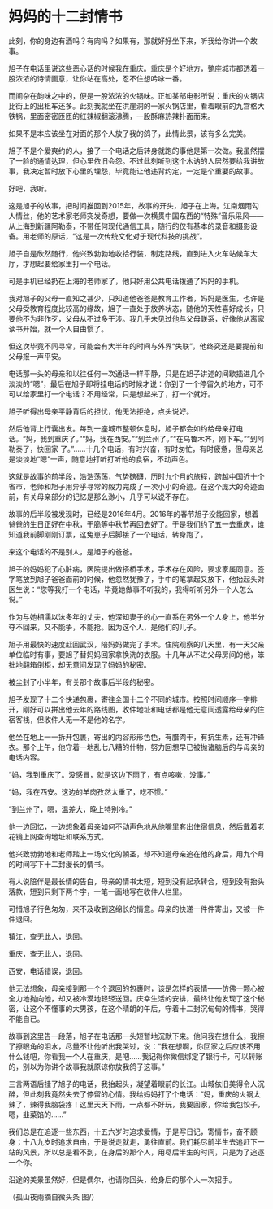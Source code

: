 # 妈妈的十二封情书

此刻，你的身边有酒吗？有肉吗？如果有，那就好好坐下来，听我给你讲一个故事。 

旭子在电话里说这些恶心话的时候我在重庆。重庆是个好地方，整座城市都透着一股浓浓的诗情画意，让你站在高处，忍不住想吟咏一番。 

而间杂在韵味之中的，便是一股浓浓的火锅味。正如某部电影所说：重庆的火锅店比街上的出租车还多。此刻我就坐在洪崖洞的一家火锅店里，看着眼前的九宫格大铁锅，里面密密匝匝的红辣椒翻滚沸腾，一股酥麻热辣扑面而来。 

如果不是本应该坐在对面的那个人放了我的鸽子，此情此景，该有多么完美。 

旭子不是个爱爽约的人，接了一个电话之后转身就跑的事他是第一次做。我虽然摆了一脸的通情达理，但心里依旧会怨。不过此刻听到这个木讷的人居然要给我讲故事，我决定暂时放下心里的埋怨，毕竟能让他违背约定，一定是个重要的故事。 

好吧，我听。 

这是旭子的故事，把时间推回到2015年，故事的开头，旭子在上海。江南烟雨勾人情丝，他的艺术家老师突发奇想，要做一次横贯中国东西的“特殊”音乐采风——从上海到新疆阿勒泰，不带任何现代通信工具，随行的仅有基本的录音和摄影设备。用老师的原话，“这是一次传统文化对于现代科技的挑战”。 

旭子自是欣然随行，他兴致勃勃地收拾行装，制定路线，直到进入火车站候车大厅，才想起要给家里打一个电话。 

可是手机已经扔在上海的老师家了，他只好用公共电话拨通了妈妈的手机。 

我对旭子的父母一直知之甚少，只知道他爸爸是教育工作者，妈妈是医生，也许是父母受教育程度比较高的缘故，旭子一直处于放养状态，随他的天性喜好成长，只要他不为非作歹，父母从不过多干涉。我几乎未见过他与父母联系，好像他从离家读书开始，就一个人自由惯了。 

但这次毕竟不同寻常，可能会有大半年的时间与外界“失联”，他终究还是要提前和父母报一声平安。 

电话那一头的母亲和以往任何一次通话一样平静，只是在旭子讲述的间歇插进几个淡淡的“嗯”，最后在旭子即将挂电话的时候才说：你到了一个停留久的地方，可不可以给家里打一个电话？不用经常，只是想起来了，打一个就好。 

旭子听得出母亲平静背后的担忧，他无法拒绝，点头说好。 

然后他背上行囊出发。每到一座城市整顿休息时，旭子都会如约给母亲打电话。“妈，我到重庆了。”“妈，我在西安。”“到兰州了。”“在乌鲁木齐，刚下车。”“到阿勒泰了，快回家 了。”……十几个电话，有时兴奋，有时匆忙，有时疲惫，但母亲总是淡淡地“嗯”一声，随意地打听打听他的食宿，不动声色。 

这就是故事的前半段，浩浩荡荡，气势磅礴，历时九个月的旅程，跨越中国近十个省市，老师和旭子用异乎寻常的毅力完成了一次小小的奇迹。在这个庞大的奇迹面前，有关母亲部分的记忆是那么渺小，几乎可以说不存在。 

故事的后半段被发现时，已经是2016年4月。2016年的春节旭子没能回家，想着爸爸的生日正好在中秋，干脆等中秋节再回去好了。于是我们约了五一去重庆，谁知道我前脚刚刚订票，这兔崽子后脚接了一个电话，转身跑了。 

来这个电话的不是别人，是旭子的爸爸。 

旭子的妈妈犯了心脏病，医院提出做搭桥手术，手术存在风险，要求家属同意。签字笔放到旭子爸爸面前的时候，他忽然犹豫了，手中的笔拿起又放下，他抬起头对医生说：“您等我打一个电话，毕竟她做事不听我的，我得听听另外一个人怎么说。” 

作为与她相濡以沫多年的丈夫，他深知妻子的心一直系在另外一个人身上，他半分夺不回来，又不能争，不能抢。因为这个人，是他们的儿子。 

旭子用最快的速度赶回武汉，陪妈妈做完了手术。住院观察的几天里，有一天父亲单位临时有事，要旭子替妈妈回家拿换洗的衣服。十几年从不进父母房间的他，笨拙地翻箱倒柜，却无意间发现了妈妈的秘密。 

被尘封了小半年，有关那个故事后半段的秘密。 

旭子发现了十二个快递包裹，寄往全国十二个不同的城市。按照时间顺序一字排开，刚好可以拼出他去年的路线图，收件地址和电话都是他无意间透露给母亲的住宿客栈，但收件人无一不是他的名字。 

他坐在地上一一拆开包裹，寄出的内容形形色色，有腊肉干，有抗生素，还有冲锋衣。那个上午，他守着一地乱七八糟的什物，努力回想早已被抛诸脑后的与母亲的电话内容。 

“妈，我到重庆了。没感冒，就是这边下雨了，有点咳嗽，没事。” 

“妈，我在西安。这边的羊肉孜然太重了，吃不惯。” 

“到兰州了，嗯，温差大，晚上特别冷。” 

他一边回忆，一边想象着母亲如何不动声色地从他嘴里套出住宿信息，然后戴着老花镜上网查询地址和联系方式。 

他兴致勃勃地和老师踏上一场文化的朝圣，却不知道母亲追在他的身后，用九个月的时间写下十二封漫长的情书。 

有人说陪伴是最长情的告白，母亲的情书太短，短到没有起承转合，短到没有抬头落款，短到只剩下两个字，一笔一画地写在收件人栏里。 

可惜旭子行色匆匆，来不及收到这绵长的情意。母亲的快递一件件寄出，又被一件件退回。 

镇江，查无此人，退回。 

重庆，查无此人，退回。 

西安，电话错误，退回。 

他无法想象，母亲接到那一个个退回的包裹时，该是怎样的表情——仿佛一颗心被全力地抛向他，却又被冷漠地轻轻送回。庆幸生活的安排，最终让他发现了这个秘密，让这个不懂事的大男孩，在这个晴朗的午后，守着十二封沉甸甸的情书，哭得不能自已。 

故事到这里告一段落，旭子在电话那一头短暂地沉默下来。他问我在想什么，我擦了擦眼角的泪水，尽量不让他听出我哭过，说：“我在想啊，你回家之后应该不用什么钱吧，你看我一个人在重庆，是吧……我记得你微信绑定了银行卡，可以转账的，别以为你讲个故事我就原谅你放我鸽子这事。” 

三言两语后挂了旭子的电话，我抬起头，凝望着眼前的长江。山城依旧美得令人沉醉，但此刻我竟然失去了停留的心情。我给妈妈打了个电话：“妈，重庆的火锅太辣了，辣得我脑袋疼！这里天天下雨，一点都不好玩，我要回家，你给我包饺子，嗯，韭菜馅的……” 

我们总是在追逐一些东西，十五六岁时追求爱情，于是写日记，寄情书，奋不顾身；十八九岁时追求自由，于是说走就走，勇往直前。我们耗尽前半生去追赶下一站的风景，所以总是看不到，在身后的那个人，用尽后半生的时间，只是为了追逐一个你。 

沿途的美景虽然好，但是偶尔，也请你回头，给身后的那个人一次招手。 

（孤山夜雨摘自微头条 图/）
